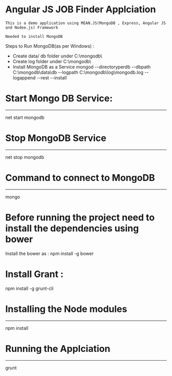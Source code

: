 # Angular JS JOB Finder Applciation
    This is a demo application using MEAN.JS(MongoDB , Express, Angular JS and Nodee.js) Framework 
    
    Needed to install MongoDB
  
Steps to Run MongoDB(as per Windows) : 
- Create data/ db folder under C:\mongodb\
- Create log folder under C:\mongodb\
- Install MongoDB as  a Service
mongod --directoryperdb --dbpath C:\mongodb\data\db --logpath C:\mongodb\log\mongodb.log --logappend --rest --install

# Start Mongo DB Service: 
 ----------------
 net start mongodb
 
 # Stop MongoDB Service
 -------------------
 net stop mongodb
 
#  Command to connect to MongoDB
 -------------------------------
 mongo
 
#  Before running the project need to install the dependencies using bower
 
 Install the bower as :
 npm install -g bower
 
#  Install Grant :
 npm install -g grunt-cli
 
#  Installing the Node modules
 --------------------------
 npm install
 
#  Running the Applciation
 --------------------------
 grunt
